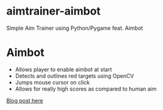 # aimtrainer-aimbot
Simple Aim Trainer using Python/Pygame feat. Aimbot

# Aimbot
* Allows player to enable aimbot at start
* Detects and outlines red targets using OpenCV
* Jumps mouse cursor on click
* Allows for really high scores as compared to human aim

[Blog post here](https://notaswe.github.io/notablog/2023/03/06/I-Wrote-An-Aimbot-Using-Computer-Vision.html)